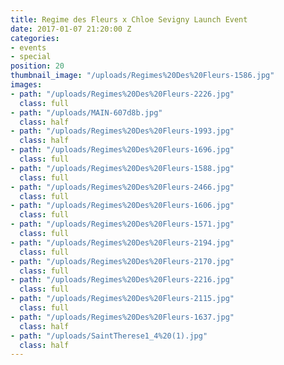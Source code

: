 ```yaml
---
title: Regime des Fleurs x Chloe Sevigny Launch Event
date: 2017-01-07 21:20:00 Z
categories:
- events
- special
position: 20
thumbnail_image: "/uploads/Regimes%20Des%20Fleurs-1586.jpg"
images:
- path: "/uploads/Regimes%20Des%20Fleurs-2226.jpg"
  class: full
- path: "/uploads/MAIN-607d8b.jpg"
  class: half
- path: "/uploads/Regimes%20Des%20Fleurs-1993.jpg"
  class: half
- path: "/uploads/Regimes%20Des%20Fleurs-1696.jpg"
  class: full
- path: "/uploads/Regimes%20Des%20Fleurs-1588.jpg"
  class: full
- path: "/uploads/Regimes%20Des%20Fleurs-2466.jpg"
  class: full
- path: "/uploads/Regimes%20Des%20Fleurs-1606.jpg"
  class: full
- path: "/uploads/Regimes%20Des%20Fleurs-1571.jpg"
  class: full
- path: "/uploads/Regimes%20Des%20Fleurs-2194.jpg"
  class: full
- path: "/uploads/Regimes%20Des%20Fleurs-2170.jpg"
  class: full
- path: "/uploads/Regimes%20Des%20Fleurs-2216.jpg"
  class: full
- path: "/uploads/Regimes%20Des%20Fleurs-2115.jpg"
  class: full
- path: "/uploads/Regimes%20Des%20Fleurs-1637.jpg"
  class: half
- path: "/uploads/SaintTherese1_4%20(1).jpg"
  class: half
---
```


